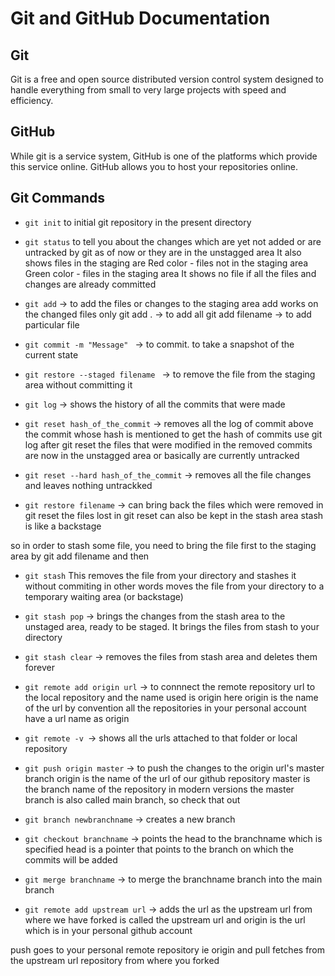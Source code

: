 # Git and GitHub Documentation
## Git
Git is a free and open source distributed version control system designed to handle everything from small to very large projects with speed and efficiency.
## GitHub
While git is a service system, GitHub is one of the platforms which provide this service online. GitHub allows you to host your repositories online.
## Git Commands
- ```git init``` to initial git repository in the present directory
- ```git status``` to tell you about the changes which are yet not added or are untracked by git as of now or they are in the unstagged area
	It also shows files in the staging are
	Red color - files not in the staging area
	Green color - files in the staging area
	It shows no file if all the files and changes are already committed
- ```git add``` -> to add the files or changes to the staging area
	add works on the changed files only
	git add . -> to add all
	git add filename -> to add particular file

- ```git commit -m "Message" ``` -> to commit. to take a snapshot of the current state

- ```git restore --staged filename ``` -> to remove the file from the staging area without committing it

- ```git log``` -> shows the history of all the commits that were made

- ```git reset hash_of_the_commit``` -> removes all the log of commit above the commit whose hash is mentioned
	to get the hash of commits use git log
	after git reset the files that were modified in the removed commits are now in the unstagged area or basically are currently untracked

- ```git reset --hard hash_of_the_commit``` -> removes all the file changes and leaves nothing untrackked

- ```git restore filename``` -> can bring back the files which were removed in git reset
			the files lost in git reset can also be kept in the stash area
		stash is like a backstage

so in order to stash some file, you need to bring the file first to the staging area by git add filename
and then
- ```git stash```
This removes the file from your directory and stashes it without commiting
in other words moves the file from your directory to a temporary waiting area (or backstage)

- ```git stash pop``` -> brings the changes from the stash area to the unstaged area, ready to be staged.
	It brings the files from stash to your directory

- ```git stash clear``` -> removes the files from stash area and deletes them forever

- ```git remote add origin url``` -> to connnect the remote repository url to the local repository and the name used is origin
	here origin is the name of the url
	by convention all the repositories in your personal account have a url name as origin

- ```git remote -v ```-> shows all the urls attached to that folder or local repository

- ```git push origin master``` -> to push the changes to the origin url's master branch
	origin is the name of the url of our github repository
	master is the branch name of the repository
	in modern versions the master branch is also called main branch, so check that out

- ```git branch newbranchname``` -> creates a new branch

- ```git checkout branchname``` -> points the head to the branchname which is specified
	head is a pointer that points to the branch on which the commits will be added

- ```git merge branchname``` -> to merge the branchname branch into the main branch

- ```git remote add upstream url``` -> adds the url as the upstream url
from where we have forked is called the upstream url and origin is the url which is in your personal github account

push goes to your personal remote repository ie origin
and pull fetches from the upstream url repository from where you forked
